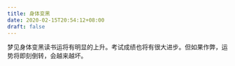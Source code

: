 ```yaml
---
title: 身体变黑
date: 2020-02-15T20:54:12+08:00
draft: false
---
```


梦见身体变黑读书运将有明显的上升。考试成绩也将有很大进步。但如果作弊，运势将即刻倒转，会越来越坏。